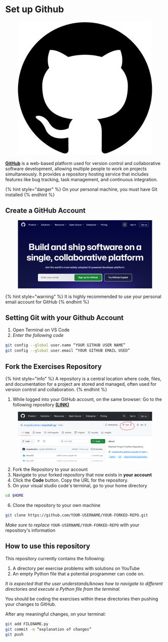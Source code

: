 # Set up Github

<figure><img src="../.gitbook/assets/image (1).png" alt=""><figcaption></figcaption></figure>

[**GitHub**](https://github.com/) is a web-based platform used for version control and collaborative software development, allowing multiple people to work on projects simultaneously. It provides a repository hosting service that includes features like bug tracking, task management, and continuous integration.

{% hint style="danger" %}
On your personal machine, you must have Git installed
{% endhint %}

## Create a GitHub Account

<figure><img src="../.gitbook/assets/image (2).png" alt=""><figcaption></figcaption></figure>

{% hint style="warning" %}
It is highly recommended to use your personal email account for GitHub
{% endhint %}

## Setting Git with your Github Account

1. Open Terminal on VS Code
2. _Enter the following code_

```sh
git config --global user.name “YOUR GITHUB USER NAME”
git config --global user.email “YOUR GITHUB EMAIL USED”
```

## Fork the Exercises Repository

{% hint style="info" %}
A repository is a central location where code, files, and documentation for a project are stored and managed, often used for version control and collaboration.
{% endhint %}

1. While logged into your GitHub account, on the same browser: Go to the following repository [**(LINK)**](https://github.com/mrparkonline/marshall-py)

<figure><img src="../.gitbook/assets/image (3).png" alt=""><figcaption></figcaption></figure>

2. Fork the Repository to your account
3. Navigate to your forked repository that now exists in **your account**
4. Click the **Code** button. Copy the URL for the repository.
5. On your visual studio code's terminal, go to your home directory

```sh
cd $HOME
```

6. Clone the repository to your own machine

```sh
git clone https://github.com/YOUR-USERNAME/YOUR-FORKED-REPO.git
```

_Make sure to replace_ `YOUR-USERNAME/YOUR-FORKED-REPO` with your repository's information

## How to use this repository

This repository currently contains the following:

1. A directory per exercise problems with solutions on YouTube
2. An empty Python file that a potential programmer can code on.

_It is expected that the user understands/knows how to navigate to different directories and execute a Python file from the terminal._

You should be coding the exercises within these directories then pushing your changes to GitHub.

After any meaningful changes, on your terminal:

```sh
git add FILENAME.py
git commit -m “explanation of changes”
git push
```
